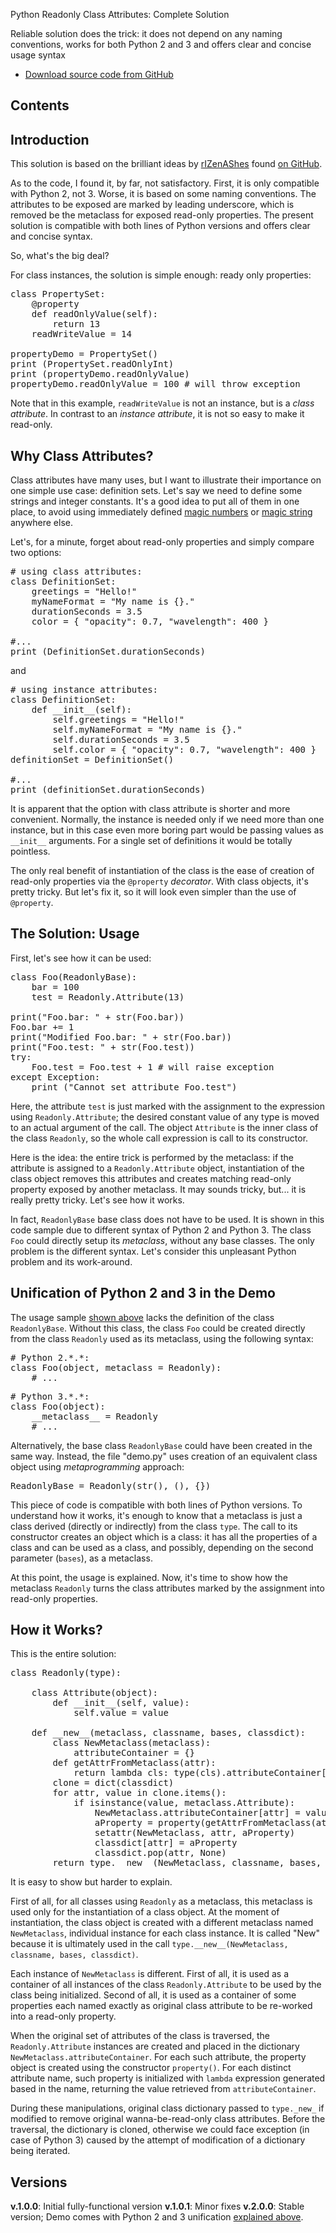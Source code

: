 Python Readonly Class Attributes: Complete Solution[](title)

Reliable solution does the trick: it does not depend on any naming conventions, works for both Python 2 and 3 and offers clear and concise usage syntax

<ul class="download">
    <li><a href="https://github.com/SAKryukov/python-readonly-class-attributes">Download source code from GitHub</a></li>
</ul>

## Contents[](notoc)

[](toc)

## Introduction

This solution is based on the brilliant ideas by [rIZenAShes](https://github.com/rIZenAShes) found [on GitHub](
https://gist.github.com/rIZenAShes/8469932).

As to the code, I found it, by far, not satisfactory. First, it is only compatible with Python 2, not 3. Worse, it is based on some naming conventions. The attributes to be exposed are marked by leading underscore, which is removed be the metaclass for exposed read-only properties. The present solution is compatible with both lines of Python versions and offers clear and concise syntax.

So, what's the big deal?

For class instances, the solution is simple enough: ready only properties:
<pre lang="Python">
class PropertySet:
    @property
    def readOnlyValue(self):
        return 13
    readWriteValue = 14

propertyDemo = PropertySet()
print (PropertySet.readOnlyInt)
print (propertyDemo.readOnlyValue)
propertyDemo.readOnlyValue = 100 # will throw exception</pre>

Note that in this example, `readWriteValue` is not an instance, but is a _class attribute_. In contrast to an _instance attribute_, it is not so easy to make it read-only.

## Why Class Attributes?

Class attributes have many uses, but I want to illustrate their importance on one simple use case: definition sets. Let's say we need to define some strings and integer constants. It's a good idea to put all of them in one place, to avoid using immediately defined [magic numbers](https://en.wikipedia.org/wiki/Magic_number_%28programming%29) or [magic string](https://en.wikipedia.org/wiki/Magic_string) anywhere else.

Let's, for a minute, forget about read-only properties and simply compare two options:

<pre lang="Python"># using class attributes:
class DefinitionSet:
    greetings = "Hello!"
    myNameFormat = "My name is {}."
    durationSeconds = 3.5
    color = { "opacity": 0.7, "wavelength": 400 }

#...
print (DefinitionSet.durationSeconds)</pre>
and
<pre lang="Python"># using instance attributes:
class DefinitionSet:
    def __init__(self):
        self.greetings = "Hello!"
        self.myNameFormat = "My name is {}."
        self.durationSeconds = 3.5
        self.color = { "opacity": 0.7, "wavelength": 400 }
definitionSet = DefinitionSet()

#...
print (definitionSet.durationSeconds)</pre> 

It is apparent that the option with class attribute is shorter and more convenient. Normally, the instance is needed only if we need more than one instance, but in this case even more boring part would be passing values as `__init__` arguments. For a single set of definitions it would be totally pointless.

The only real benefit of instantiation of the class is the ease of creation of read-only properties via the `@property` _decorator_. With class objects, it's pretty tricky. But let's fix it, so it will look even simpler than the use of `@property`.

## The Solution: Usage

First, let's see how it can be used:
<pre lang="Python">
class Foo(ReadonlyBase):
    bar = 100
    test = Readonly.Attribute(13)

print("Foo.bar: " + str(Foo.bar))
Foo.bar += 1
print("Modified Foo.bar: " + str(Foo.bar))
print("Foo.test: " + str(Foo.test))
try:
    Foo.test = Foo.test + 1 # will raise exception
except Exception:
    print ("Cannot set attribute Foo.test")</pre>

Here, the attribute `test` is just marked with the assignment to the expression using `Readonly.Attribute`; the desired constant value of any type is moved to an actual argument of the call. The object `Attribute` is the inner class of the class `Readonly`, so the whole call expression is call to its constructor.

Here is the idea: the entire trick is performed by the metaclass: if the attribute is assigned to a `Readonly.Attribute` object, instantiation of the class object removes this attributes and creates matching read-only property exposed by another metaclass. It may sounds tricky, but... it is really pretty tricky. Let's see how it works.

In fact, `ReadonlyBase` base class does not have to be used. It is shown in this code sample due to different syntax of Python 2 and Python 3. The class `Foo` could directly setup its _metaclass_, without any base classes. The only problem is the different syntax. Let's consider this unpleasant Python problem and its work-around.

## Unification of Python 2 and 3 in the Demo

The usage sample [shown above](heading.the-solution3a-usage) lacks the definition of the class `ReadonlyBase`. Without this class, the class `Foo` could be created directly from the class `Readonly` used as its metaclass, using the following syntax:

<pre lang="Python">
# Python 2.*.*:
class Foo(object, metaclass = Readonly):
    # ...</pre>

<pre lang="Python">
# Python 3.*.*:    
class Foo(object):
    __metaclass__ = Readonly
    # ...</pre>

Alternatively, the base class `ReadonlyBase` could have been created in the same way. Instead, the file "demo.py" uses creation of an equivalent class object using _metaprogramming_ approach: 

<pre lang="Python">ReadonlyBase = Readonly(str(), (), {})</pre>

This piece of code is compatible with both lines of Python versions. To understand how it works, it's enough to know that a metaclass is just a class derived (directly or indirectly) from the class `type`. The call to its constructor creates an object which is a class: it has all the properties of a class and can be used as a class, and possibly, depending on the second parameter (`bases`), as a metaclass.

At this point, the usage is explained. Now, it's time to show how the metaclass `Readonly` turns the class attributes marked by the assignment into read-only properties.

## How it Works?

This is the entire solution:

<pre lang="Python">
class Readonly(type):

    class Attribute(object):
        def __init__(self, value):
            self.value = value
    
    def __new__(metaclass, classname, bases, classdict):
        class NewMetaclass(metaclass):
            attributeContainer = {}
        def getAttrFromMetaclass(attr):
            return lambda cls: type(cls).attributeContainer[attr]
        clone = dict(classdict)
        for attr, value in clone.items():
            if isinstance(value, metaclass.Attribute):
                NewMetaclass.attributeContainer[attr] = value.value
                aProperty = property(getAttrFromMetaclass(attr))
                setattr(NewMetaclass, attr, aProperty)
                classdict[attr] = aProperty
                classdict.pop(attr, None)               
        return type.__new__(NewMetaclass, classname, bases, classdict)</pre>

It is easy to show but harder to explain.

First of all, for all classes using `Readonly` as a metaclass, this metaclass is used only for the instantiation of a class object. At the moment of instantiation, the class object is created with a different metaclass named `NewMetaclass`, individual instance for each class instance. It is called "New" because it is ultimately used in the call `type.__new__(NewMetaclass, classname, bases, classdict)`.

Each instance of `NewMetaclass` is different. First of all, it is used as a container of all instances of the class `Readonly.Attribute` to be used by the class being initialized. Second of all, it is used as a container of some properties each named exactly as original class attribute to be re-worked into a read-only property.

When the original set of attributes of the class is traversed, the `Readonly.Attribute` instances are created and placed in the dictionary `NewMetaclass.attributeContainer`. For each such attribute, the property object is created using the constructor `property()`. For each distinct attribute name, such property is initialized with `lambda` expression generated based in the name, returning the value retrieved from `attributeContainer`.

During these manipulations, original class dictionary passed to `type._new_` if modified to remove original wanna-be-read-only class attributes. Before the traversal, the dictionary is cloned, otherwise we could face exception (in case of Python 3) caused by the attempt of modification of a dictionary being iterated.

## Versions

**v.1.0.0**: Initial fully-functional version
**v.1.0.1**: Minor fixes
**v.2.0.0**: Stable version; Demo comes with Python 2 and 3 unification [explained above](#heading.unification-of-python-2-and-3-in-the-demo).